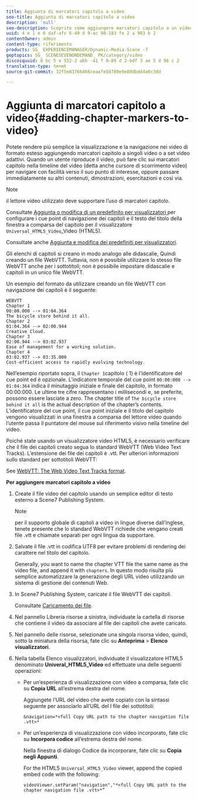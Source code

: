 ```yaml
---
title: Aggiunta di marcatori capitolo a video
seo-title: Aggiunta di marcatori capitolo a video
description: 'null'
seo-description: Scoprite come aggiungere marcatori capitolo a un video.
uuid: 4 e 1 e 6 daf-afc 6-49 d 9-ac 90-183 fe 2 a 903 b 2
contentOwner: admin
content-type: riferimento
products: SG_ EXPERIENCEMANAGER/Dynamic-Media-Scene -7
geptopics: SG_ SCENESEVENONDEMAND_ PK/category/video
discoiquuid: 8 bc 5 e 552-2 abb -41 f 0-89 d 2-bdf 3 ae 5 d 96 c 2
translation-type: tm+mt
source-git-commit: 32f5e03766466ceaafe58780e9e80dbdd4a0c3dd

---
```



# Aggiunta di marcatori capitolo a video{#adding-chapter-markers-to-video}

Potete rendere più semplice la visualizzazione e la navigazione nei video di formato esteso aggiungendo marcatori capitolo a singoli video o a set video adattivi. Quando un utente riproduce il video, può fare clic sui marcatori capitolo nella timeline del video (detta anche cursore di scorrimento video) per navigare con facilità verso il suo punto di interesse, oppure passare immediatamente su altri contenuti, dimostrazioni, esercitazioni e così via.

>[!NOTE]
>
>il lettore video utilizzato deve supportare l’uso di marcatori capitolo.

Consultate [Aggiunta o modifica di un predefinito per visualizzatori ](previewing-videos-video-viewer.md#adding_or_editing_a_video_viewer_preset) per configurare i cue point di navigazione dei capitoli e il testo del titolo della finestra a comparsa del capitolo per il visualizzatore `Universal_HTML5_Video`_Video (HTML5).

Consultate anche [Aggiunta e modifica dei predefiniti per visualizzatori](application-setup.md#adding_and_editing_viewer_presets).

Gli elenchi di capitoli si creano in modo analogo alle didascalie, Quindi creando un file WebVTT. Tuttavia, non è possibile utilizzare lo stesso file WebVTT anche per i sottotitoli; non è possibile impostare didascalie e capitoli in un unico file WebVTT.

Un esempio del formato da utilizzare creando un file WebVTT con navigazione dei capitoli è il seguente:

```as3
WEBVTT 
Chapter 1 
00:00.000 --> 01:04.364 
The bicycle store behind it all. 
Chapter 2 
01:04.364 --> 02:00.944 
Creative Cloud. 
Chapter 3 
02:00.944 --> 03:02.937 
Ease of management for a working solution. 
Chapter 4 
03:02.937 --> 03:35.000 
Cost-efficient access to rapidly evolving technology.
```

Nell’esempio riportato sopra, il `Chapter 1`capitolo  ( 1) è l’identificatore del cue point ed è opzionale. L’indicatore temporale del cue point `00:00:000 --> 01:04:364` indica il minutaggio iniziale e finale del capitolo, in formato 00:00:000. Le ultime tre cifre rappresentano i millisecondi e, se preferite, possono essere lasciate a zero. The chapter title of `The bicycle store behind it all` is the actual description of the chapter’s contents. L’identificatore del cue point, il cue point iniziale e il titolo del capitolo vengono visualizzati in una finestra a comparsa del lettore video quando l’utente passa il puntatore del mouse sul riferimento visivo nella timeline del video.

Poiché state usando un visualizzatore video HTML5, è necessario verificare che il file dei capitoli creato segua lo standard WebVTT (Web Video Text Tracks). L’estensione dei file dei capitoli è .vtt. Per ulteriori informazioni sullo standard per sottotitoli WebVTT:

See [WebVTT: The Web Video Text Tracks format](https://dev.w3.org/html5/webvtt/).

**Per aggiungere marcatori capitolo a video**

1. Create il file video del capitolo usando un semplice editor di testo esterno a Scene7 Publishing System.

   >[!NOTE]
   >
   >per il supporto globale di capitoli a video in lingue diverse dall’inglese, tenete presente che lo standard WebVTT richiede che vengano creati file .vtt e chiamate separati per ogni lingua da supportare.

1. Salvate il file .vtt in codifica UTF8 per evitare problemi di rendering dei carattere nel titolo del capitolo.

   Generally, you want to name the chapter VTT file the same name as the video file, and append it with `chapters`. In questo modo risulta più semplice automatizzare la generazione degli URL video utilizzando un sistema di gestione dei contenuti Web.

1. In Scene7 Publishing System, caricate il file WebVTT dei capitoli.

   Consultate [Caricamento dei file](uploading-files.md#uploading_files).

1. Nel pannello Libreria risorse a sinistra, individuate la cartella di risorse che contiene il video da associare al file dei capitoli che avete caricato.
1. Nel pannello delle risorse, selezionate una singola risorsa video, quindi, sotto la miniatura della risorsa, fate clic su **Anteprima** &gt; **Elenco visualizzatori**.
1. Nella tabella Elenco visualizzatori, individuate il visualizzatore HTML5 denominato **Univeral_HTML5_Video** ed effettuate una delle seguenti operazioni:

   * Per un’esperienza di visualizzazione con video a comparsa, fate clic su **Copia URL** all’estrema destra del nome.

      Aggiungete l’URL del video che avete copiato con la sintassi seguente per associarlo all’URL del l file dei sottotitoli:

      `&navigation=*<full Copy URL path to the chapter navigation file .vtt>*`

   * Per un’esperienza di visualizzazione con video incorporato, fate clic su **Incorpora codice** all’estrema destra del nome.

      Nella finestra di dialogo Codice da incorporare, fate clic su **Copia negli Appunti**.

      For the HTML5 `Universal_HTML5_Video` viewer, append the copied embed code with the following:

      `videoViewer.setParam("navigation","*<full Copy URL path to the chapter navigation file .vtt>*”`

